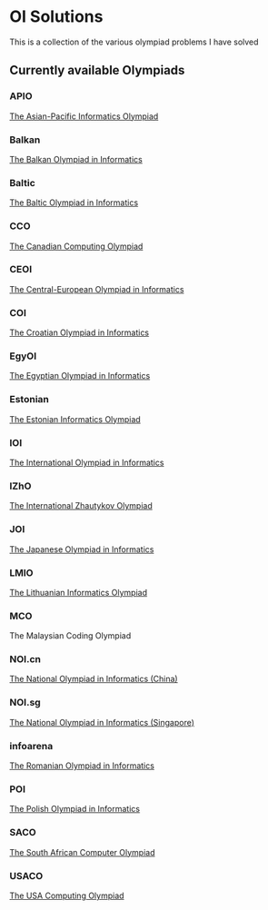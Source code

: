 # OI Solutions

This is a collection of the various olympiad problems I have solved

## Currently available Olympiads

### APIO

[The Asian-Pacific Informatics Olympiad](http://apio-olympiad.org/)

### Balkan

[The Balkan Olympiad in Informatics](https://boi2019.epy.gr/)

### Baltic

[The Baltic Olympiad in Informatics](https://boi2018.progolymp.se/)

### CCO

[The Canadian Computing Olympiad](https://www.cemc.uwaterloo.ca/contests/computing/canada_ioi.html)

### CEOI

[The Central-European Olympiad in Informatics](http://ceoi.inf.elte.hu/)

### COI

[The Croatian Olympiad in Informatics](http://hsin.hr/)

### EgyOI

[The Egyptian Olympiad in Informatics](http://eoi.moe.gov.eg/)

### Estonian

[The Estonian Informatics Olympiad](http://eio.ee/)

### IOI

[The International Olympiad in Informatics](https://ioinformatics.org/)

### IZhO

[The International Zhautykov Olympiad](https://izho.kz/)

### JOI

[The Japanese Olympiad in Informatics](https://www.ioi-jp.org/)

### LMIO

[The Lithuanian Informatics Olympiad](http://www.lmio.mii.vu.lt/)

### MCO

The Malaysian Coding Olympiad

### NOI.cn

[The National Olympiad in Informatics (China)](http://www.noi.cn/)

### NOI.sg

[The National Olympiad in Informatics (Singapore)](https://noisg.comp.nus.edu.sg/noi/)

### infoarena

[The Romanian Olympiad in Informatics](https://infoarena.ro/)

### POI

[The Polish Olympiad in Informatics](https://oi.edu.pl/)

### SACO

[The South African Computer Olympiad](https://olympiad.org.za/)

### USACO

[The USA Computing Olympiad](http://usaco.org/)
